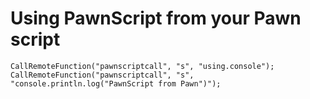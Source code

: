 # Using PawnScript from your Pawn script

```pawn
CallRemoteFunction("pawnscriptcall", "s", "using.console");
CallRemoteFunction("pawnscriptcall", "s", "console.println.log("PawnScript from Pawn")");
```